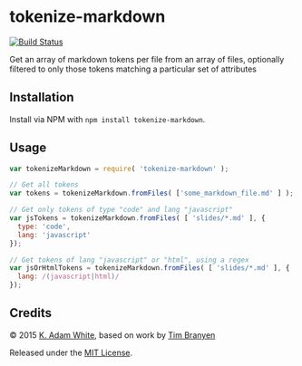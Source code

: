 # tokenize-markdown

[![Build Status](https://travis-ci.org/kadamwhite/tokenize-markdown.svg?branch=master)](https://travis-ci.org/kadamwhite/tokenize-markdown)

Get an array of markdown tokens per file from an array of files, optionally
filtered to only those tokens matching a particular set of attributes

## Installation

Install via NPM with `npm install tokenize-markdown`.

## Usage

```js
var tokenizeMarkdown = require( 'tokenize-markdown' );

// Get all tokens
var tokens = tokenizeMarkdown.fromFiles( ['some_markdown_file.md' ] );

// Get only tokens of type "code" and lang "javascript"
var jsTokens = tokenizeMarkdown.fromFiles( [ 'slides/*.md' ], {
  type: 'code',
  lang: 'javascript'
});

// Get tokens of lang "javascript" or "html", using a regex
var jsOrHtmlTokens = tokenizeMarkdown.fromFiles( [ 'slides/*.md' ], {
  lang: /(javascript|html)/
});
```

## Credits

&copy; 2015 [K. Adam White](https://github.com/kadamwhite), based on work by [Tim Branyen](https://github.com/tbranyen)

Released under the [MIT License](LICENSE).
